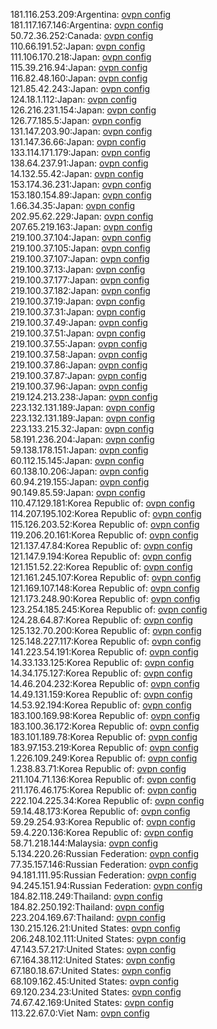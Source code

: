 181.116.253.209:Argentina: [ovpn config](vpn/181_116_253_209.ovpn)  
181.117.167.146:Argentina: [ovpn config](vpn/181_117_167_146.ovpn)  
50.72.36.252:Canada: [ovpn config](vpn/50_72_36_252.ovpn)  
110.66.191.52:Japan: [ovpn config](vpn/110_66_191_52.ovpn)  
111.106.170.218:Japan: [ovpn config](vpn/111_106_170_218.ovpn)  
115.39.216.94:Japan: [ovpn config](vpn/115_39_216_94.ovpn)  
116.82.48.160:Japan: [ovpn config](vpn/116_82_48_160.ovpn)  
121.85.42.243:Japan: [ovpn config](vpn/121_85_42_243.ovpn)  
124.18.1.112:Japan: [ovpn config](vpn/124_18_1_112.ovpn)  
126.216.231.154:Japan: [ovpn config](vpn/126_216_231_154.ovpn)  
126.77.185.5:Japan: [ovpn config](vpn/126_77_185_5.ovpn)  
131.147.203.90:Japan: [ovpn config](vpn/131_147_203_90.ovpn)  
131.147.36.66:Japan: [ovpn config](vpn/131_147_36_66.ovpn)  
133.114.171.179:Japan: [ovpn config](vpn/133_114_171_179.ovpn)  
138.64.237.91:Japan: [ovpn config](vpn/138_64_237_91.ovpn)  
14.132.55.42:Japan: [ovpn config](vpn/14_132_55_42.ovpn)  
153.174.36.231:Japan: [ovpn config](vpn/153_174_36_231.ovpn)  
153.180.154.89:Japan: [ovpn config](vpn/153_180_154_89.ovpn)  
1.66.34.35:Japan: [ovpn config](vpn/1_66_34_35.ovpn)  
202.95.62.229:Japan: [ovpn config](vpn/202_95_62_229.ovpn)  
207.65.219.163:Japan: [ovpn config](vpn/207_65_219_163.ovpn)  
219.100.37.104:Japan: [ovpn config](vpn/219_100_37_104.ovpn)  
219.100.37.105:Japan: [ovpn config](vpn/219_100_37_105.ovpn)  
219.100.37.107:Japan: [ovpn config](vpn/219_100_37_107.ovpn)  
219.100.37.13:Japan: [ovpn config](vpn/219_100_37_13.ovpn)  
219.100.37.177:Japan: [ovpn config](vpn/219_100_37_177.ovpn)  
219.100.37.182:Japan: [ovpn config](vpn/219_100_37_182.ovpn)  
219.100.37.19:Japan: [ovpn config](vpn/219_100_37_19.ovpn)  
219.100.37.31:Japan: [ovpn config](vpn/219_100_37_31.ovpn)  
219.100.37.49:Japan: [ovpn config](vpn/219_100_37_49.ovpn)  
219.100.37.51:Japan: [ovpn config](vpn/219_100_37_51.ovpn)  
219.100.37.55:Japan: [ovpn config](vpn/219_100_37_55.ovpn)  
219.100.37.58:Japan: [ovpn config](vpn/219_100_37_58.ovpn)  
219.100.37.86:Japan: [ovpn config](vpn/219_100_37_86.ovpn)  
219.100.37.87:Japan: [ovpn config](vpn/219_100_37_87.ovpn)  
219.100.37.96:Japan: [ovpn config](vpn/219_100_37_96.ovpn)  
219.124.213.238:Japan: [ovpn config](vpn/219_124_213_238.ovpn)  
223.132.131.189:Japan: [ovpn config](vpn/223_132_131_189.ovpn)  
223.132.131.189:Japan: [ovpn config](vpn/223_132_131_189.ovpn)  
223.133.215.32:Japan: [ovpn config](vpn/223_133_215_32.ovpn)  
58.191.236.204:Japan: [ovpn config](vpn/58_191_236_204.ovpn)  
59.138.178.151:Japan: [ovpn config](vpn/59_138_178_151.ovpn)  
60.112.15.145:Japan: [ovpn config](vpn/60_112_15_145.ovpn)  
60.138.10.206:Japan: [ovpn config](vpn/60_138_10_206.ovpn)  
60.94.219.155:Japan: [ovpn config](vpn/60_94_219_155.ovpn)  
90.149.85.59:Japan: [ovpn config](vpn/90_149_85_59.ovpn)  
110.47.129.181:Korea Republic of: [ovpn config](vpn/110_47_129_181.ovpn)  
114.207.195.102:Korea Republic of: [ovpn config](vpn/114_207_195_102.ovpn)  
115.126.203.52:Korea Republic of: [ovpn config](vpn/115_126_203_52.ovpn)  
119.206.20.161:Korea Republic of: [ovpn config](vpn/119_206_20_161.ovpn)  
121.137.47.84:Korea Republic of: [ovpn config](vpn/121_137_47_84.ovpn)  
121.147.9.194:Korea Republic of: [ovpn config](vpn/121_147_9_194.ovpn)  
121.151.52.22:Korea Republic of: [ovpn config](vpn/121_151_52_22.ovpn)  
121.161.245.107:Korea Republic of: [ovpn config](vpn/121_161_245_107.ovpn)  
121.169.107.148:Korea Republic of: [ovpn config](vpn/121_169_107_148.ovpn)  
121.173.248.90:Korea Republic of: [ovpn config](vpn/121_173_248_90.ovpn)  
123.254.185.245:Korea Republic of: [ovpn config](vpn/123_254_185_245.ovpn)  
124.28.64.87:Korea Republic of: [ovpn config](vpn/124_28_64_87.ovpn)  
125.132.70.200:Korea Republic of: [ovpn config](vpn/125_132_70_200.ovpn)  
125.148.227.117:Korea Republic of: [ovpn config](vpn/125_148_227_117.ovpn)  
141.223.54.191:Korea Republic of: [ovpn config](vpn/141_223_54_191.ovpn)  
14.33.133.125:Korea Republic of: [ovpn config](vpn/14_33_133_125.ovpn)  
14.34.175.127:Korea Republic of: [ovpn config](vpn/14_34_175_127.ovpn)  
14.46.204.232:Korea Republic of: [ovpn config](vpn/14_46_204_232.ovpn)  
14.49.131.159:Korea Republic of: [ovpn config](vpn/14_49_131_159.ovpn)  
14.53.92.194:Korea Republic of: [ovpn config](vpn/14_53_92_194.ovpn)  
183.100.169.98:Korea Republic of: [ovpn config](vpn/183_100_169_98.ovpn)  
183.100.36.172:Korea Republic of: [ovpn config](vpn/183_100_36_172.ovpn)  
183.101.189.78:Korea Republic of: [ovpn config](vpn/183_101_189_78.ovpn)  
183.97.153.219:Korea Republic of: [ovpn config](vpn/183_97_153_219.ovpn)  
1.226.109.249:Korea Republic of: [ovpn config](vpn/1_226_109_249.ovpn)  
1.238.83.71:Korea Republic of: [ovpn config](vpn/1_238_83_71.ovpn)  
211.104.71.136:Korea Republic of: [ovpn config](vpn/211_104_71_136.ovpn)  
211.176.46.175:Korea Republic of: [ovpn config](vpn/211_176_46_175.ovpn)  
222.104.225.34:Korea Republic of: [ovpn config](vpn/222_104_225_34.ovpn)  
59.14.48.173:Korea Republic of: [ovpn config](vpn/59_14_48_173.ovpn)  
59.29.254.93:Korea Republic of: [ovpn config](vpn/59_29_254_93.ovpn)  
59.4.220.136:Korea Republic of: [ovpn config](vpn/59_4_220_136.ovpn)  
58.71.218.144:Malaysia: [ovpn config](vpn/58_71_218_144.ovpn)  
5.134.220.26:Russian Federation: [ovpn config](vpn/5_134_220_26.ovpn)  
77.35.157.146:Russian Federation: [ovpn config](vpn/77_35_157_146.ovpn)  
94.181.111.95:Russian Federation: [ovpn config](vpn/94_181_111_95.ovpn)  
94.245.151.94:Russian Federation: [ovpn config](vpn/94_245_151_94.ovpn)  
184.82.118.249:Thailand: [ovpn config](vpn/184_82_118_249.ovpn)  
184.82.250.192:Thailand: [ovpn config](vpn/184_82_250_192.ovpn)  
223.204.169.67:Thailand: [ovpn config](vpn/223_204_169_67.ovpn)  
130.215.126.21:United States: [ovpn config](vpn/130_215_126_21.ovpn)  
206.248.102.111:United States: [ovpn config](vpn/206_248_102_111.ovpn)  
47.143.57.217:United States: [ovpn config](vpn/47_143_57_217.ovpn)  
67.164.38.112:United States: [ovpn config](vpn/67_164_38_112.ovpn)  
67.180.18.67:United States: [ovpn config](vpn/67_180_18_67.ovpn)  
68.109.162.45:United States: [ovpn config](vpn/68_109_162_45.ovpn)  
69.120.234.23:United States: [ovpn config](vpn/69_120_234_23.ovpn)  
74.67.42.169:United States: [ovpn config](vpn/74_67_42_169.ovpn)  
113.22.67.0:Viet Nam: [ovpn config](vpn/113_22_67_0.ovpn)  
